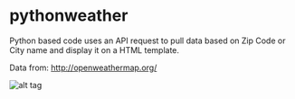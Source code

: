 # pythonweather

Python based code uses an API request to pull data based on Zip Code or City name and display it on a HTML template. 


Data from: http://openweathermap.org/


![alt tag](http://imgur.com/a/yqLVA")

